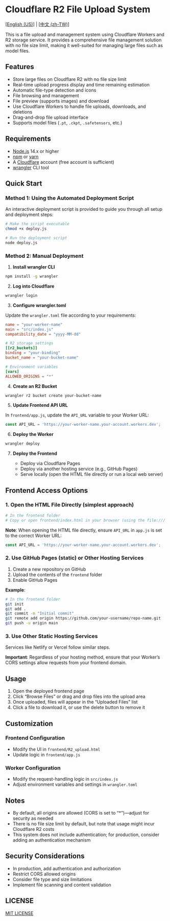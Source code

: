 # Cloudflare R2 File Upload System

[[English (US)](README.md)] | [[中文 (zh-TW)](README-zh_TW.md)]

This is a file upload and management system using Cloudflare Workers and R2 storage service. It provides a comprehensive file management solution with no file size limit, making it well-suited for managing large files such as model files.

## Features

- Store large files on Cloudflare R2 with no file size limit
- Real-time upload progress display and time remaining estimation
- Automatic file-type detection and icons
- File browsing and management
- File preview (supports images) and download
- Use Cloudflare Workers to handle file uploads, downloads, and deletions
- Drag-and-drop file upload interface
- Supports model files (`.pt`, `.ckpt`, `.safetensors`, etc.)

## Requirements

- [Node.js](https://nodejs.org/) 14.x or higher
- [npm](https://www.npmjs.com/) or [yarn](https://yarnpkg.com/)
- A [Cloudflare](https://cloudflare.com/) account (free account is sufficient)
- [wrangler](https://developers.cloudflare.com/workers/wrangler/) CLI tool

## Quick Start

### Method 1: Using the Automated Deployment Script

An interactive deployment script is provided to guide you through all setup and deployment steps:

```bash
# Make the script executable
chmod +x deploy.js

# Run the deployment script
node deploy.js
```

### Method 2: Manual Deployment

1. **Install wrangler CLI**

```bash
npm install -g wrangler
```

2. **Log into Cloudflare**

```bash
wrangler login
```

3. **Configure wrangler.toml**

Update the `wrangler.toml` file according to your requirements:

```toml
name = "your-worker-name"
main = "src/index.js"
compatibility_date = "yyyy-MM-dd"

# R2 storage settings
[[r2_buckets]]
binding = "your-binding"
bucket_name = "your-bucket-name"

# Environment variables
[vars]
ALLOWED_ORIGINS = "*"
```

4. **Create an R2 Bucket**

```bash
wrangler r2 bucket create your-bucket-name
```

5. **Update Frontend API URL**

In `frontend/app.js`, update the `API_URL` variable to your Worker URL:

```javascript
const API_URL = 'https://your-worker-name.your-account.workers.dev';
```

6. **Deploy the Worker**

```bash
wrangler deploy
```

7. **Deploy the Frontend**

   - Deploy via Cloudflare Pages
   - Deploy via another hosting service (e.g., GitHub Pages)
   - Serve locally (open the HTML file directly or run a local web server)

## Frontend Access Options

### 1. Open the HTML File Directly (simplest approach)

```bash
# In the frontend folder
# Copy or open frontend/index.html in your browser (using the file:/// protocol)
```

**Note**: When opening the HTML file directly, ensure `API_URL` in `app.js` is set to the correct Worker URL:
```javascript
const API_URL = 'https://your-worker-name.your-account.workers.dev';
```

### 2. Use GitHub Pages (static) or Other Hosting Services

1. Create a new repository on GitHub
2. Upload the contents of the `frontend` folder
3. Enable GitHub Pages

**Example**:

```bash
# In the frontend folder
git init
git add .
git commit -m "Initial commit"
git remote add origin https://github.com/your-username/repo-name.git
git push -u origin main
```

### 3. Use Other Static Hosting Services

Services like Netlify or Vercel follow similar steps.

**Important**: Regardless of your hosting method, ensure that your Worker’s CORS settings allow requests from your frontend domain.

## Usage

1. Open the deployed frontend page
2. Click “Browse Files” or drag and drop files into the upload area
3. Once uploaded, files will appear in the “Uploaded Files” list
4. Click a file to download it, or use the delete button to remove it

## Customization

### Frontend Configuration

- Modify the UI in `frontend/R2_upload.html`
- Update logic in `frontend/app.js`

### Worker Configuration

- Modify the request-handling logic in `src/index.js`
- Adjust environment variables and settings in `wrangler.toml`

## Notes

- By default, all origins are allowed (CORS is set to “*”)—adjust for security as needed
- There is no file size limit by default, but note that usage might incur Cloudflare R2 costs
- This system does not include authentication; for production, consider adding an authentication mechanism

## Security Considerations

- In production, add authentication and authorization
- Restrict CORS allowed origins
- Consider file type and size limitations
- Implement file scanning and content validation

## LICENSE

[MIT LICENSE](LICENSE)
